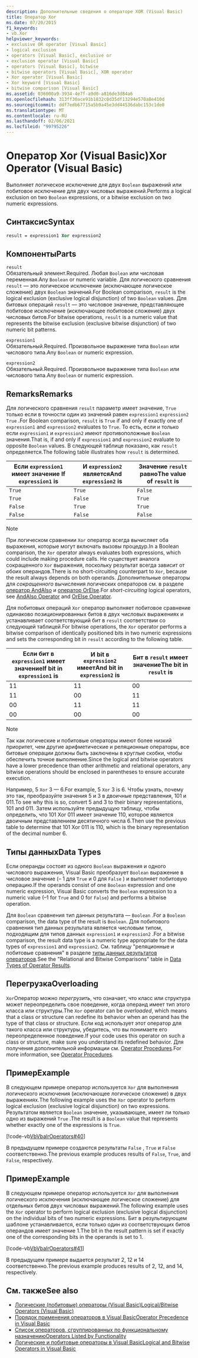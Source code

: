 ```yaml
---
description: Дополнительные сведения о операторе XOR (Visual Basic)
title: Оператор Xor
ms.date: 07/20/2015
f1_keywords:
- vb.Xor
helpviewer_keywords:
- exclusive OR operator [Visual Basic]
- logical exclusion
- operators [Visual Basic], exclusive or
- exclusion operator [Visual Basic]
- operators [Visual Basic], bitwise
- bitwise operators [Visual Basic], XOR operator
- Xor operator [Visual Basic]
- Xor keyword [Visual Basic]
- bitwise comparison [Visual Basic]
ms.assetid: 036000a9-3934-4e7f-a9d0-a816de3d84a6
ms.openlocfilehash: 313ff30ace91b1832c0d35df13294e570a8e410d
ms.sourcegitcommit: ddf7edb67715a5b9a45e3dd44536dabc153c1de0
ms.translationtype: MT
ms.contentlocale: ru-RU
ms.lasthandoff: 02/06/2021
ms.locfileid: "99795226"
---
```

# <a name="xor-operator-visual-basic"></a><span data-ttu-id="0b554-103">Оператор Xor (Visual Basic)</span><span class="sxs-lookup"><span data-stu-id="0b554-103">Xor Operator (Visual Basic)</span></span>

<span data-ttu-id="0b554-104">Выполняет логическое исключение для двух `Boolean` выражений или побитовое исключение для двух числовых выражений.</span><span class="sxs-lookup"><span data-stu-id="0b554-104">Performs a logical exclusion on two `Boolean` expressions, or a bitwise exclusion on two numeric expressions.</span></span>  
  
## <a name="syntax"></a><span data-ttu-id="0b554-105">Синтаксис</span><span class="sxs-lookup"><span data-stu-id="0b554-105">Syntax</span></span>  
  
```vb  
result = expression1 Xor expression2  
```  
  
## <a name="parts"></a><span data-ttu-id="0b554-106">Компоненты</span><span class="sxs-lookup"><span data-stu-id="0b554-106">Parts</span></span>  

 `result`  
 <span data-ttu-id="0b554-107">Обязательный элемент.</span><span class="sxs-lookup"><span data-stu-id="0b554-107">Required.</span></span> <span data-ttu-id="0b554-108">Любая `Boolean` или числовая переменная.</span><span class="sxs-lookup"><span data-stu-id="0b554-108">Any `Boolean` or numeric variable.</span></span> <span data-ttu-id="0b554-109">Для логического сравнения `result` — это логическое исключение (исключающее логическое сложение) двух `Boolean` значений.</span><span class="sxs-lookup"><span data-stu-id="0b554-109">For Boolean comparison, `result` is the logical exclusion (exclusive logical disjunction) of two `Boolean` values.</span></span> <span data-ttu-id="0b554-110">Для битовых операций `result` — это числовое значение, представляющее побитовое исключение (исключающее побитовое сложение) двух числовых битов.</span><span class="sxs-lookup"><span data-stu-id="0b554-110">For bitwise operations, `result` is a numeric value that represents the bitwise exclusion (exclusive bitwise disjunction) of two numeric bit patterns.</span></span>  
  
 `expression1`  
 <span data-ttu-id="0b554-111">Обязательный.</span><span class="sxs-lookup"><span data-stu-id="0b554-111">Required.</span></span> <span data-ttu-id="0b554-112">Произвольное выражение типа `Boolean` или числового типа.</span><span class="sxs-lookup"><span data-stu-id="0b554-112">Any `Boolean` or numeric expression.</span></span>  
  
 `expression2`  
 <span data-ttu-id="0b554-113">Обязательный.</span><span class="sxs-lookup"><span data-stu-id="0b554-113">Required.</span></span> <span data-ttu-id="0b554-114">Произвольное выражение типа `Boolean` или числового типа.</span><span class="sxs-lookup"><span data-stu-id="0b554-114">Any `Boolean` or numeric expression.</span></span>  
  
## <a name="remarks"></a><span data-ttu-id="0b554-115">Remarks</span><span class="sxs-lookup"><span data-stu-id="0b554-115">Remarks</span></span>  

 <span data-ttu-id="0b554-116">Для логического сравнения `result` параметр имеет значение, `True` только если в точности один из значений равен `expression1` `expression2` `True` .</span><span class="sxs-lookup"><span data-stu-id="0b554-116">For Boolean comparison, `result` is `True` if and only if exactly one of `expression1` and `expression2` evaluates to `True`.</span></span> <span data-ttu-id="0b554-117">То есть, если и только если `expression1` и `expression2` имеют противоположные `Boolean` значения.</span><span class="sxs-lookup"><span data-stu-id="0b554-117">That is, if and only if `expression1` and `expression2` evaluate to opposite `Boolean` values.</span></span> <span data-ttu-id="0b554-118">В следующей таблице показано, как `result` определяется.</span><span class="sxs-lookup"><span data-stu-id="0b554-118">The following table illustrates how `result` is determined.</span></span>  
  
|<span data-ttu-id="0b554-119">Если `expression1` имеет значение </span><span class="sxs-lookup"><span data-stu-id="0b554-119">If `expression1` is</span></span>|<span data-ttu-id="0b554-120">И `expression2` является</span><span class="sxs-lookup"><span data-stu-id="0b554-120">And `expression2` is</span></span>|<span data-ttu-id="0b554-121">Значение `result` равно</span><span class="sxs-lookup"><span data-stu-id="0b554-121">The value of `result` is</span></span>|  
|-------------------------|--------------------------|------------------------------|  
|`True`|`True`|`False`|  
|`True`|`False`|`True`|  
|`False`|`True`|`True`|  
|`False`|`False`|`False`|  
  
> [!NOTE]
> <span data-ttu-id="0b554-122">При логическом сравнении `Xor` оператор всегда вычисляет оба выражения, которые могут включать вызовы процедур.</span><span class="sxs-lookup"><span data-stu-id="0b554-122">In a Boolean comparison, the `Xor` operator always evaluates both expressions, which could include making procedure calls.</span></span> <span data-ttu-id="0b554-123">Не существует аналога сокращенного `Xor` выражения, поскольку результат всегда зависит от обоих операндов.</span><span class="sxs-lookup"><span data-stu-id="0b554-123">There is no short-circuiting counterpart to `Xor`, because the result always depends on both operands.</span></span> <span data-ttu-id="0b554-124">Дополнительные операторы для *сокращенного* вычисления логических операторов см. в разделе [оператор AndAlso](andalso-operator.md) и [оператор OrElse](orelse-operator.md).</span><span class="sxs-lookup"><span data-stu-id="0b554-124">For *short-circuiting* logical operators, see [AndAlso Operator](andalso-operator.md) and [OrElse Operator](orelse-operator.md).</span></span>  
  
 <span data-ttu-id="0b554-125">Для побитовых операций `Xor` оператор выполняет побитовое сравнение одинаково позиционированных битов в двух числовых выражениях и устанавливает соответствующий бит в `result` соответствии со следующей таблицей.</span><span class="sxs-lookup"><span data-stu-id="0b554-125">For bitwise operations, the `Xor` operator performs a bitwise comparison of identically positioned bits in two numeric expressions and sets the corresponding bit in `result` according to the following table.</span></span>  
  
|<span data-ttu-id="0b554-126">Если бит в `expression1` имеет значение</span><span class="sxs-lookup"><span data-stu-id="0b554-126">If bit in `expression1` is</span></span>|<span data-ttu-id="0b554-127">И bit в `expression2` имеет</span><span class="sxs-lookup"><span data-stu-id="0b554-127">And bit in `expression2` is</span></span>|<span data-ttu-id="0b554-128">Бит в `result` имеет значение</span><span class="sxs-lookup"><span data-stu-id="0b554-128">The bit in `result` is</span></span>|  
|--------------------------------|---------------------------------|----------------------------|  
|<span data-ttu-id="0b554-129">1</span><span class="sxs-lookup"><span data-stu-id="0b554-129">1</span></span>|<span data-ttu-id="0b554-130">1</span><span class="sxs-lookup"><span data-stu-id="0b554-130">1</span></span>|<span data-ttu-id="0b554-131">0</span><span class="sxs-lookup"><span data-stu-id="0b554-131">0</span></span>|  
|<span data-ttu-id="0b554-132">1</span><span class="sxs-lookup"><span data-stu-id="0b554-132">1</span></span>|<span data-ttu-id="0b554-133">0</span><span class="sxs-lookup"><span data-stu-id="0b554-133">0</span></span>|<span data-ttu-id="0b554-134">1</span><span class="sxs-lookup"><span data-stu-id="0b554-134">1</span></span>|  
|<span data-ttu-id="0b554-135">0</span><span class="sxs-lookup"><span data-stu-id="0b554-135">0</span></span>|<span data-ttu-id="0b554-136">1</span><span class="sxs-lookup"><span data-stu-id="0b554-136">1</span></span>|<span data-ttu-id="0b554-137">1</span><span class="sxs-lookup"><span data-stu-id="0b554-137">1</span></span>|  
|<span data-ttu-id="0b554-138">0</span><span class="sxs-lookup"><span data-stu-id="0b554-138">0</span></span>|<span data-ttu-id="0b554-139">0</span><span class="sxs-lookup"><span data-stu-id="0b554-139">0</span></span>|<span data-ttu-id="0b554-140">0</span><span class="sxs-lookup"><span data-stu-id="0b554-140">0</span></span>|  
  
> [!NOTE]
> <span data-ttu-id="0b554-141">Так как логические и побитовые операторы имеют более низкий приоритет, чем другие арифметические и реляционные операторы, все битовые операции должны быть заключены в круглые скобки, чтобы обеспечить точное выполнение.</span><span class="sxs-lookup"><span data-stu-id="0b554-141">Since the logical and bitwise operators have a lower precedence than other arithmetic and relational operators, any bitwise operations should be enclosed in parentheses to ensure accurate execution.</span></span>  
  
 <span data-ttu-id="0b554-142">Например, 5 `Xor` 3 — 6.</span><span class="sxs-lookup"><span data-stu-id="0b554-142">For example, 5 `Xor` 3 is 6.</span></span> <span data-ttu-id="0b554-143">Чтобы узнать, почему это так, преобразуйте значения 5 и 3 в двоичные представления, 101 и 011.</span><span class="sxs-lookup"><span data-stu-id="0b554-143">To see why this is so, convert 5 and 3 to their binary representations, 101 and 011.</span></span> <span data-ttu-id="0b554-144">Затем используйте предыдущую таблицу, чтобы определить, что 101 Xor 011 имеет значение 110, которое является двоичным представлением десятичного числа 6.</span><span class="sxs-lookup"><span data-stu-id="0b554-144">Then use the previous table to determine that 101 Xor 011 is 110, which is the binary representation of the decimal number 6.</span></span>  
  
## <a name="data-types"></a><span data-ttu-id="0b554-145">Типы данных</span><span class="sxs-lookup"><span data-stu-id="0b554-145">Data Types</span></span>  

 <span data-ttu-id="0b554-146">Если операнды состоят из одного `Boolean` выражения и одного числового выражения, Visual Basic преобразует `Boolean` выражение в числовое значение (– 1 для `True` и 0 для `False` ) и выполняет побитовую операцию.</span><span class="sxs-lookup"><span data-stu-id="0b554-146">If the operands consist of one `Boolean` expression and one numeric expression, Visual Basic converts the `Boolean` expression to a numeric value (–1 for `True` and 0 for `False`) and performs a bitwise operation.</span></span>  
  
 <span data-ttu-id="0b554-147">Для `Boolean` сравнения тип данных результата — `Boolean` .</span><span class="sxs-lookup"><span data-stu-id="0b554-147">For a `Boolean` comparison, the data type of the result is `Boolean`.</span></span> <span data-ttu-id="0b554-148">Для побитового сравнения тип данных результата является числовым типом, подходящим для типов данных `expression1` и `expression2` .</span><span class="sxs-lookup"><span data-stu-id="0b554-148">For a bitwise comparison, the result data type is a numeric type appropriate for the data types of `expression1` and `expression2`.</span></span> <span data-ttu-id="0b554-149">См. таблицу "реляционные и побитовые сравнения" в разделе [типы данных результатов операторов](data-types-of-operator-results.md).</span><span class="sxs-lookup"><span data-stu-id="0b554-149">See the "Relational and Bitwise Comparisons" table in [Data Types of Operator Results](data-types-of-operator-results.md).</span></span>  
  
## <a name="overloading"></a><span data-ttu-id="0b554-150">Перегрузка</span><span class="sxs-lookup"><span data-stu-id="0b554-150">Overloading</span></span>  

 <span data-ttu-id="0b554-151">`Xor`Оператор можно *перегрузить*, что означает, что класс или структура может переопределить свое поведение, когда операнд имеет тип этого класса или структуры.</span><span class="sxs-lookup"><span data-stu-id="0b554-151">The `Xor` operator can be *overloaded*, which means that a class or structure can redefine its behavior when an operand has the type of that class or structure.</span></span> <span data-ttu-id="0b554-152">Если код использует этот оператор для такого класса или структуры, убедитесь, что вы понимаете его переопределенное поведение.</span><span class="sxs-lookup"><span data-stu-id="0b554-152">If your code uses this operator on such a class or structure, make sure you understand its redefined behavior.</span></span> <span data-ttu-id="0b554-153">Для получения дополнительной информации см. [Operator Procedures](../../programming-guide/language-features/procedures/operator-procedures.md).</span><span class="sxs-lookup"><span data-stu-id="0b554-153">For more information, see [Operator Procedures](../../programming-guide/language-features/procedures/operator-procedures.md).</span></span>  
  
## <a name="example"></a><span data-ttu-id="0b554-154">Пример</span><span class="sxs-lookup"><span data-stu-id="0b554-154">Example</span></span>  

 <span data-ttu-id="0b554-155">В следующем примере оператор используется `Xor` для выполнения логического исключения (исключающее логическое сложение) в двух выражениях.</span><span class="sxs-lookup"><span data-stu-id="0b554-155">The following example uses the `Xor` operator to perform logical exclusion (exclusive logical disjunction) on two expressions.</span></span> <span data-ttu-id="0b554-156">Результатом является `Boolean` значение, указывающее, имеет ли только одно из выражений `True` .</span><span class="sxs-lookup"><span data-stu-id="0b554-156">The result is a `Boolean` value that represents whether exactly one of the expressions is `True`.</span></span>  
  
 [!code-vb[VbVbalrOperators#40](~/samples/snippets/visualbasic/VS_Snippets_VBCSharp/VbVbalrOperators/VB/Class1.vb#40)]  
  
 <span data-ttu-id="0b554-157">В предыдущем примере создаются результаты `False` , `True` и `False` соответственно.</span><span class="sxs-lookup"><span data-stu-id="0b554-157">The previous example produces results of `False`, `True`, and `False`, respectively.</span></span>  
  
## <a name="example"></a><span data-ttu-id="0b554-158">Пример</span><span class="sxs-lookup"><span data-stu-id="0b554-158">Example</span></span>  

 <span data-ttu-id="0b554-159">В следующем примере оператор используется `Xor` для выполнения логического исключения (исключающее логическое сложение) для отдельных битов двух числовых выражений.</span><span class="sxs-lookup"><span data-stu-id="0b554-159">The following example uses the `Xor` operator to perform logical exclusion (exclusive logical disjunction) on the individual bits of two numeric expressions.</span></span> <span data-ttu-id="0b554-160">Бит в результирующем шаблоне устанавливается, если только один из соответствующих битов операндов имеет значение 1.</span><span class="sxs-lookup"><span data-stu-id="0b554-160">The bit in the result pattern is set if exactly one of the corresponding bits in the operands is set to 1.</span></span>  
  
 [!code-vb[VbVbalrOperators#41](~/samples/snippets/visualbasic/VS_Snippets_VBCSharp/VbVbalrOperators/VB/Class1.vb#41)]  
  
 <span data-ttu-id="0b554-161">В предыдущем примере выдается результат 2, 12 и 14 соответственно.</span><span class="sxs-lookup"><span data-stu-id="0b554-161">The previous example produces results of 2, 12, and 14, respectively.</span></span>  
  
## <a name="see-also"></a><span data-ttu-id="0b554-162">См. также</span><span class="sxs-lookup"><span data-stu-id="0b554-162">See also</span></span>

- [<span data-ttu-id="0b554-163">Логические (побитовые) операторы (Visual Basic)</span><span class="sxs-lookup"><span data-stu-id="0b554-163">Logical/Bitwise Operators (Visual Basic)</span></span>](logical-bitwise-operators.md)
- [<span data-ttu-id="0b554-164">Порядок применения операторов в Visual Basic</span><span class="sxs-lookup"><span data-stu-id="0b554-164">Operator Precedence in Visual Basic</span></span>](operator-precedence.md)
- [<span data-ttu-id="0b554-165">Список операторов, сгруппированных по функциональному назначению</span><span class="sxs-lookup"><span data-stu-id="0b554-165">Operators Listed by Functionality</span></span>](operators-listed-by-functionality.md)
- [<span data-ttu-id="0b554-166">Логические и побитовые операторы в Visual Basic</span><span class="sxs-lookup"><span data-stu-id="0b554-166">Logical and Bitwise Operators in Visual Basic</span></span>](../../programming-guide/language-features/operators-and-expressions/logical-and-bitwise-operators.md)
